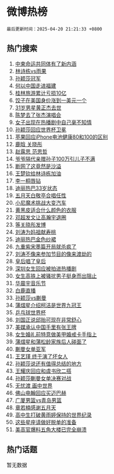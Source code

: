 # 微博热榜

`最后更新时间：2025-04-20 21:21:33 +0800`

## 热门搜索

1. [中柬命运共同体有了新内涵](https://m.weibo.cn/search?containerid=100103type%3D1%26t%3D10%26q%3D%23%E4%B8%AD%E6%9F%AC%E5%91%BD%E8%BF%90%E5%85%B1%E5%90%8C%E4%BD%93%E6%9C%89%E4%BA%86%E6%96%B0%E5%86%85%E6%B6%B5%23&stream_entry_id=51&isnewpage=1&extparam=seat%3D1%26filter_type%3Drealtimehot%26stream_entry_id%3D51%26c_type%3D51%26pos%3D0%26q%3D%2523%25E4%25B8%25AD%25E6%259F%25AC%25E5%2591%25BD%25E8%25BF%2590%25E5%2585%25B1%25E5%2590%258C%25E4%25BD%2593%25E6%259C%2589%25E4%25BA%2586%25E6%2596%25B0%25E5%2586%2585%25E6%25B6%25B5%2523%26cate%3D10103%26dgr%3D0%26display_time%3D1745155292%26pre_seqid%3D17451552920150053412)
1. [林诗栋vs雨果](https://m.weibo.cn/search?containerid=100103type%3D1%26t%3D10%26q%3D%23%E6%9E%97%E8%AF%97%E6%A0%8Bvs%E9%9B%A8%E6%9E%9C%23&stream_entry_id=31&isnewpage=1&extparam=seat%3D1%26filter_type%3Drealtimehot%26c_type%3D31%26q%3D%2523%25E6%259E%2597%25E8%25AF%2597%25E6%25A0%258Bvs%25E9%259B%25A8%25E6%259E%259C%2523%26dgr%3D0%26flag%3D1%26stream_entry_id%3D31%26band_rank%3D1%26pos%3D0%26cate%3D5001%26realpos%3D1%26lcate%3D5001%26display_time%3D1745155292%26pre_seqid%3D17451552920150053412)
1. [孙颖莎冠军](https://m.weibo.cn/search?containerid=100103type%3D1%26t%3D10%26q%3D%23%E5%AD%99%E9%A2%96%E8%8E%8E%E5%86%A0%E5%86%9B%23&stream_entry_id=31&isnewpage=1&extparam=seat%3D1%26filter_type%3Drealtimehot%26c_type%3D31%26q%3D%2523%25E5%25AD%2599%25E9%25A2%2596%25E8%258E%258E%25E5%2586%25A0%25E5%2586%259B%2523%26dgr%3D0%26flag%3D1%26stream_entry_id%3D31%26band_rank%3D2%26pos%3D1%26cate%3D5001%26realpos%3D2%26lcate%3D5001%26display_time%3D1745155292%26pre_seqid%3D17451552920150053412)
1. [何以中国走进福建](https://m.weibo.cn/search?containerid=100103type%3D1%26t%3D10%26q%3D%23%E4%BD%95%E4%BB%A5%E4%B8%AD%E5%9B%BD%E8%B5%B0%E8%BF%9B%E7%A6%8F%E5%BB%BA%23&stream_entry_id=31&isnewpage=1&extparam=seat%3D1%26filter_type%3Drealtimehot%26c_type%3D31%26q%3D%2523%25E4%25BD%2595%25E4%25BB%25A5%25E4%25B8%25AD%25E5%259B%25BD%25E8%25B5%25B0%25E8%25BF%259B%25E7%25A6%258F%25E5%25BB%25BA%2523%26dgr%3D0%26flag%3D0%26stream_entry_id%3D31%26band_rank%3D3%26pos%3D2%26cate%3D5001%26realpos%3D3%26lcate%3D5001%26display_time%3D1745155292%26pre_seqid%3D17451552920150053412)
1. [桂林旅游累计亏损10亿](https://m.weibo.cn/search?containerid=100103type%3D1%26t%3D10%26q%3D%23%E6%A1%82%E6%9E%97%E6%97%85%E6%B8%B8%E7%B4%AF%E8%AE%A1%E4%BA%8F%E6%8D%9F10%E4%BA%BF%23&stream_entry_id=31&isnewpage=1&extparam=seat%3D1%26filter_type%3Drealtimehot%26c_type%3D31%26q%3D%2523%25E6%25A1%2582%25E6%259E%2597%25E6%2597%2585%25E6%25B8%25B8%25E7%25B4%25AF%25E8%25AE%25A1%25E4%25BA%258F%25E6%258D%259F10%25E4%25BA%25BF%2523%26dgr%3D0%26flag%3D2%26stream_entry_id%3D31%26band_rank%3D4%26pos%3D3%26cate%3D5001%26realpos%3D4%26lcate%3D5001%26display_time%3D1745155292%26pre_seqid%3D17451552920150053412)
1. [饺子在美国身价涨到一美元一个](https://m.weibo.cn/search?containerid=100103type%3D1%26t%3D10%26q%3D%23%E9%A5%BA%E5%AD%90%E5%9C%A8%E7%BE%8E%E5%9B%BD%E8%BA%AB%E4%BB%B7%E6%B6%A8%E5%88%B0%E4%B8%80%E7%BE%8E%E5%85%83%E4%B8%80%E4%B8%AA%23&stream_entry_id=31&isnewpage=1&extparam=seat%3D1%26filter_type%3Drealtimehot%26c_type%3D31%26q%3D%2523%25E9%25A5%25BA%25E5%25AD%2590%25E5%259C%25A8%25E7%25BE%258E%25E5%259B%25BD%25E8%25BA%25AB%25E4%25BB%25B7%25E6%25B6%25A8%25E5%2588%25B0%25E4%25B8%2580%25E7%25BE%258E%25E5%2585%2583%25E4%25B8%2580%25E4%25B8%25AA%2523%26dgr%3D0%26flag%3D1%26stream_entry_id%3D31%26band_rank%3D5%26pos%3D4%26cate%3D5001%26realpos%3D5%26lcate%3D5001%26display_time%3D1745155292%26pre_seqid%3D17451552920150053412)
1. [31岁男星黄正杰去世](https://m.weibo.cn/search?containerid=100103type%3D1%26t%3D10%26q%3D%2331%E5%B2%81%E7%94%B7%E6%98%9F%E9%BB%84%E6%AD%A3%E6%9D%B0%E5%8E%BB%E4%B8%96%23&stream_entry_id=31&isnewpage=1&extparam=seat%3D1%26filter_type%3Drealtimehot%26c_type%3D31%26q%3D%252331%25E5%25B2%2581%25E7%2594%25B7%25E6%2598%259F%25E9%25BB%2584%25E6%25AD%25A3%25E6%259D%25B0%25E5%258E%25BB%25E4%25B8%2596%2523%26dgr%3D0%26flag%3D1%26stream_entry_id%3D31%26band_rank%3D6%26pos%3D5%26cate%3D5001%26realpos%3D6%26lcate%3D5001%26display_time%3D1745155292%26pre_seqid%3D17451552920150053412)
1. [陈梦去了张杰演唱会](https://m.weibo.cn/search?containerid=100103type%3D1%26t%3D10%26q%3D%23%E9%99%88%E6%A2%A6%E5%8E%BB%E4%BA%86%E5%BC%A0%E6%9D%B0%E6%BC%94%E5%94%B1%E4%BC%9A%23&stream_entry_id=31&isnewpage=1&extparam=seat%3D1%26filter_type%3Drealtimehot%26c_type%3D31%26q%3D%2523%25E9%2599%2588%25E6%25A2%25A6%25E5%258E%25BB%25E4%25BA%2586%25E5%25BC%25A0%25E6%259D%25B0%25E6%25BC%2594%25E5%2594%25B1%25E4%25BC%259A%2523%26dgr%3D0%26flag%3D1%26stream_entry_id%3D31%26band_rank%3D7%26pos%3D6%26cate%3D5001%26realpos%3D7%26lcate%3D5001%26display_time%3D1745155292%26pre_seqid%3D17451552920150053412)
1. [女子出现在热播剧中自己毫不知情](https://m.weibo.cn/search?containerid=100103type%3D1%26t%3D10%26q%3D%23%E5%A5%B3%E5%AD%90%E5%87%BA%E7%8E%B0%E5%9C%A8%E7%83%AD%E6%92%AD%E5%89%A7%E4%B8%AD%E8%87%AA%E5%B7%B1%E6%AF%AB%E4%B8%8D%E7%9F%A5%E6%83%85%23&stream_entry_id=31&isnewpage=1&extparam=seat%3D1%26filter_type%3Drealtimehot%26c_type%3D31%26q%3D%2523%25E5%25A5%25B3%25E5%25AD%2590%25E5%2587%25BA%25E7%258E%25B0%25E5%259C%25A8%25E7%2583%25AD%25E6%2592%25AD%25E5%2589%25A7%25E4%25B8%25AD%25E8%2587%25AA%25E5%25B7%25B1%25E6%25AF%25AB%25E4%25B8%258D%25E7%259F%25A5%25E6%2583%2585%2523%26dgr%3D0%26flag%3D0%26stream_entry_id%3D31%26band_rank%3D8%26pos%3D7%26cate%3D5001%26realpos%3D8%26lcate%3D5001%26display_time%3D1745155292%26pre_seqid%3D17451552920150053412)
1. [孙颖莎回应世界杯卫冕](https://m.weibo.cn/search?containerid=100103type%3D1%26t%3D10%26q%3D%23%E5%AD%99%E9%A2%96%E8%8E%8E%E5%9B%9E%E5%BA%94%E4%B8%96%E7%95%8C%E6%9D%AF%E5%8D%AB%E5%86%95%23&stream_entry_id=31&isnewpage=1&extparam=seat%3D1%26filter_type%3Drealtimehot%26c_type%3D31%26q%3D%2523%25E5%25AD%2599%25E9%25A2%2596%25E8%258E%258E%25E5%259B%259E%25E5%25BA%2594%25E4%25B8%2596%25E7%2595%258C%25E6%259D%25AF%25E5%258D%25AB%25E5%2586%2595%2523%26dgr%3D0%26flag%3D1%26stream_entry_id%3D31%26band_rank%3D9%26pos%3D8%26cate%3D5001%26realpos%3D9%26lcate%3D5001%26display_time%3D1745155292%26pre_seqid%3D17451552920150053412)
1. [苹果回应iPhone电池健康80和100的区别](https://m.weibo.cn/search?containerid=100103type%3D1%26t%3D10%26q%3D%23%E8%8B%B9%E6%9E%9C%E5%9B%9E%E5%BA%94iPhone%E7%94%B5%E6%B1%A0%E5%81%A5%E5%BA%B780%E5%92%8C100%E7%9A%84%E5%8C%BA%E5%88%AB%23&stream_entry_id=31&isnewpage=1&extparam=seat%3D1%26filter_type%3Drealtimehot%26c_type%3D31%26q%3D%2523%25E8%258B%25B9%25E6%259E%259C%25E5%259B%259E%25E5%25BA%2594iPhone%25E7%2594%25B5%25E6%25B1%25A0%25E5%2581%25A5%25E5%25BA%25B780%25E5%2592%258C100%25E7%259A%2584%25E5%258C%25BA%25E5%2588%25AB%2523%26dgr%3D0%26flag%3D1%26stream_entry_id%3D31%26band_rank%3D10%26pos%3D9%26cate%3D5001%26realpos%3D10%26lcate%3D5001%26display_time%3D1745155292%26pre_seqid%3D17451552920150053412)
1. [鹿晗 关晓彤](https://m.weibo.cn/search?containerid=100103type%3D1%26t%3D10%26q%3D%E9%B9%BF%E6%99%97+%E5%85%B3%E6%99%93%E5%BD%A4&stream_entry_id=31&isnewpage=1&extparam=seat%3D1%26filter_type%3Drealtimehot%26c_type%3D31%26q%3D%25E9%25B9%25BF%25E6%2599%2597%2520%25E5%2585%25B3%25E6%2599%2593%25E5%25BD%25A4%26dgr%3D0%26flag%3D4%26stream_entry_id%3D31%26band_rank%3D11%26pos%3D10%26cate%3D5001%26realpos%3D11%26lcate%3D5001%26display_time%3D1745155292%26pre_seqid%3D17451552920150053412)
1. [赵露思 范思哲](https://m.weibo.cn/search?containerid=100103type%3D1%26t%3D10%26q%3D%E8%B5%B5%E9%9C%B2%E6%80%9D+%E8%8C%83%E6%80%9D%E5%93%B2&stream_entry_id=31&isnewpage=1&extparam=seat%3D1%26filter_type%3Drealtimehot%26c_type%3D31%26q%3D%25E8%25B5%25B5%25E9%259C%25B2%25E6%2580%259D%2520%25E8%258C%2583%25E6%2580%259D%25E5%2593%25B2%26dgr%3D0%26flag%3D1%26stream_entry_id%3D31%26band_rank%3D12%26pos%3D11%26cate%3D5001%26realpos%3D12%26lcate%3D5001%26display_time%3D1745155292%26pre_seqid%3D17451552920150053412)
1. [爷爷隔代亲赠孙子100万引儿子不满](https://m.weibo.cn/search?containerid=100103type%3D1%26t%3D10%26q%3D%23%E7%88%B7%E7%88%B7%E9%9A%94%E4%BB%A3%E4%BA%B2%E8%B5%A0%E5%AD%99%E5%AD%90100%E4%B8%87%E5%BC%95%E5%84%BF%E5%AD%90%E4%B8%8D%E6%BB%A1%23&stream_entry_id=31&isnewpage=1&extparam=seat%3D1%26filter_type%3Drealtimehot%26c_type%3D31%26q%3D%2523%25E7%2588%25B7%25E7%2588%25B7%25E9%259A%2594%25E4%25BB%25A3%25E4%25BA%25B2%25E8%25B5%25A0%25E5%25AD%2599%25E5%25AD%2590100%25E4%25B8%2587%25E5%25BC%2595%25E5%2584%25BF%25E5%25AD%2590%25E4%25B8%258D%25E6%25BB%25A1%2523%26dgr%3D0%26flag%3D1%26stream_entry_id%3D31%26band_rank%3D13%26pos%3D12%26cate%3D5001%26realpos%3D13%26lcate%3D5001%26display_time%3D1745155292%26pre_seqid%3D17451552920150053412)
1. [断网了这竟然是沙溢](https://m.weibo.cn/search?containerid=100103type%3D1%26t%3D10%26q%3D%E6%96%AD%E7%BD%91%E4%BA%86%E8%BF%99%E7%AB%9F%E7%84%B6%E6%98%AF%E6%B2%99%E6%BA%A2&stream_entry_id=31&isnewpage=1&extparam=seat%3D1%26filter_type%3Drealtimehot%26c_type%3D31%26q%3D%25E6%2596%25AD%25E7%25BD%2591%25E4%25BA%2586%25E8%25BF%2599%25E7%25AB%259F%25E7%2584%25B6%25E6%2598%25AF%25E6%25B2%2599%25E6%25BA%25A2%26dgr%3D0%26flag%3D2%26stream_entry_id%3D31%26band_rank%3D14%26pos%3D13%26cate%3D5001%26realpos%3D14%26lcate%3D5001%26display_time%3D1745155292%26pre_seqid%3D17451552920150053412)
1. [王楚钦给林诗栋加油](https://m.weibo.cn/search?containerid=100103type%3D1%26t%3D10%26q%3D%23%E7%8E%8B%E6%A5%9A%E9%92%A6%E7%BB%99%E6%9E%97%E8%AF%97%E6%A0%8B%E5%8A%A0%E6%B2%B9%23&stream_entry_id=31&isnewpage=1&extparam=seat%3D1%26filter_type%3Drealtimehot%26c_type%3D31%26q%3D%2523%25E7%258E%258B%25E6%25A5%259A%25E9%2592%25A6%25E7%25BB%2599%25E6%259E%2597%25E8%25AF%2597%25E6%25A0%258B%25E5%258A%25A0%25E6%25B2%25B9%2523%26dgr%3D0%26flag%3D1%26stream_entry_id%3D31%26band_rank%3D15%26pos%3D14%26cate%3D5001%26realpos%3D15%26lcate%3D5001%26display_time%3D1745155292%26pre_seqid%3D17451552920150053412)
1. [李一桐唇钻](https://m.weibo.cn/search?containerid=100103type%3D1%26t%3D10%26q%3D%23%E6%9D%8E%E4%B8%80%E6%A1%90%E5%94%87%E9%92%BB%23&stream_entry_id=31&isnewpage=1&extparam=seat%3D1%26filter_type%3Drealtimehot%26c_type%3D31%26q%3D%2523%25E6%259D%258E%25E4%25B8%2580%25E6%25A1%2590%25E5%2594%2587%25E9%2592%25BB%2523%26dgr%3D0%26flag%3D1%26stream_entry_id%3D31%26band_rank%3D16%26pos%3D15%26cate%3D5001%26realpos%3D16%26lcate%3D5001%26display_time%3D1745155292%26pre_seqid%3D17451552920150053412)
1. [迪丽热巴33岁状态](https://m.weibo.cn/search?containerid=100103type%3D1%26t%3D10%26q%3D%23%E8%BF%AA%E4%B8%BD%E7%83%AD%E5%B7%B433%E5%B2%81%E7%8A%B6%E6%80%81%23&stream_entry_id=31&isnewpage=1&extparam=seat%3D1%26filter_type%3Drealtimehot%26c_type%3D31%26q%3D%2523%25E8%25BF%25AA%25E4%25B8%25BD%25E7%2583%25AD%25E5%25B7%25B433%25E5%25B2%2581%25E7%258A%25B6%25E6%2580%2581%2523%26dgr%3D0%26flag%3D1%26stream_entry_id%3D31%26band_rank%3D17%26pos%3D16%26cate%3D5001%26realpos%3D17%26lcate%3D5001%26display_time%3D1745155292%26pre_seqid%3D17451552920150053412)
1. [五月天白敬亭合唱任性](https://m.weibo.cn/search?containerid=100103type%3D1%26t%3D10%26q%3D%E4%BA%94%E6%9C%88%E5%A4%A9%E7%99%BD%E6%95%AC%E4%BA%AD%E5%90%88%E5%94%B1%E4%BB%BB%E6%80%A7&stream_entry_id=31&isnewpage=1&extparam=seat%3D1%26filter_type%3Drealtimehot%26c_type%3D31%26q%3D%25E4%25BA%2594%25E6%259C%2588%25E5%25A4%25A9%25E7%2599%25BD%25E6%2595%25AC%25E4%25BA%25AD%25E5%2590%2588%25E5%2594%25B1%25E4%25BB%25BB%25E6%2580%25A7%26dgr%3D0%26flag%3D1%26stream_entry_id%3D31%26band_rank%3D18%26pos%3D17%26cate%3D5001%26realpos%3D18%26lcate%3D5001%26display_time%3D1745155292%26pre_seqid%3D17451552920150053412)
1. [小尼魔术挑战大变汽车](https://m.weibo.cn/search?containerid=100103type%3D1%26t%3D10%26q%3D%23%E5%B0%8F%E5%B0%BC%E9%AD%94%E6%9C%AF%E6%8C%91%E6%88%98%E5%A4%A7%E5%8F%98%E6%B1%BD%E8%BD%A6%23&stream_entry_id=31&isnewpage=1&extparam=seat%3D1%26filter_type%3Drealtimehot%26c_type%3D31%26q%3D%2523%25E5%25B0%258F%25E5%25B0%25BC%25E9%25AD%2594%25E6%259C%25AF%25E6%258C%2591%25E6%2588%2598%25E5%25A4%25A7%25E5%258F%2598%25E6%25B1%25BD%25E8%25BD%25A6%2523%26dgr%3D0%26flag%3D1%26stream_entry_id%3D31%26band_rank%3D19%26pos%3D18%26cate%3D5001%26realpos%3D19%26lcate%3D5001%26display_time%3D1745155292%26pre_seqid%3D17451552920150053412)
1. [黄黑皮适合什么颜色的衣服](https://m.weibo.cn/search?containerid=100103type%3D1%26t%3D10%26q%3D%E9%BB%84%E9%BB%91%E7%9A%AE%E9%80%82%E5%90%88%E4%BB%80%E4%B9%88%E9%A2%9C%E8%89%B2%E7%9A%84%E8%A1%A3%E6%9C%8D&stream_entry_id=31&isnewpage=1&extparam=seat%3D1%26filter_type%3Drealtimehot%26c_type%3D31%26q%3D%25E9%25BB%2584%25E9%25BB%2591%25E7%259A%25AE%25E9%2580%2582%25E5%2590%2588%25E4%25BB%2580%25E4%25B9%2588%25E9%25A2%259C%25E8%2589%25B2%25E7%259A%2584%25E8%25A1%25A3%25E6%259C%258D%26dgr%3D0%26flag%3D1%26stream_entry_id%3D31%26band_rank%3D20%26pos%3D19%26cate%3D5001%26is_ai_ask%3D1%26realpos%3D20%26lcate%3D5001%26display_time%3D1745155292%26pre_seqid%3D17451552920150053412)
1. [邓超发文让高瀚宇退圈](https://m.weibo.cn/search?containerid=100103type%3D1%26t%3D10%26q%3D%23%E9%82%93%E8%B6%85%E5%8F%91%E6%96%87%E8%AE%A9%E9%AB%98%E7%80%9A%E5%AE%87%E9%80%80%E5%9C%88%23&stream_entry_id=31&isnewpage=1&extparam=seat%3D1%26filter_type%3Drealtimehot%26c_type%3D31%26q%3D%2523%25E9%2582%2593%25E8%25B6%2585%25E5%258F%2591%25E6%2596%2587%25E8%25AE%25A9%25E9%25AB%2598%25E7%2580%259A%25E5%25AE%2587%25E9%2580%2580%25E5%259C%2588%2523%26dgr%3D0%26flag%3D2%26stream_entry_id%3D31%26band_rank%3D21%26pos%3D20%26cate%3D5001%26realpos%3D21%26lcate%3D5001%26display_time%3D1745155292%26pre_seqid%3D17451552920150053412)
1. [等关晓彤发博](https://m.weibo.cn/search?containerid=100103type%3D1%26t%3D10%26q%3D%23%E7%AD%89%E5%85%B3%E6%99%93%E5%BD%A4%E5%8F%91%E5%8D%9A%23&stream_entry_id=31&isnewpage=1&extparam=seat%3D1%26filter_type%3Drealtimehot%26c_type%3D31%26q%3D%2523%25E7%25AD%2589%25E5%2585%25B3%25E6%2599%2593%25E5%25BD%25A4%25E5%258F%2591%25E5%258D%259A%2523%26dgr%3D0%26flag%3D0%26stream_entry_id%3D31%26band_rank%3D22%26pos%3D21%26cate%3D5001%26realpos%3D22%26lcate%3D5001%26display_time%3D1745155292%26pre_seqid%3D17451552920150053412)
1. [刘涛为妈祖献寿桃](https://m.weibo.cn/search?containerid=100103type%3D1%26t%3D10%26q%3D%23%E5%88%98%E6%B6%9B%E4%B8%BA%E5%A6%88%E7%A5%96%E7%8C%AE%E5%AF%BF%E6%A1%83%23&stream_entry_id=31&isnewpage=1&extparam=seat%3D1%26filter_type%3Drealtimehot%26c_type%3D31%26q%3D%2523%25E5%2588%2598%25E6%25B6%259B%25E4%25B8%25BA%25E5%25A6%2588%25E7%25A5%2596%25E7%258C%25AE%25E5%25AF%25BF%25E6%25A1%2583%2523%26dgr%3D0%26flag%3D0%26stream_entry_id%3D31%26band_rank%3D23%26pos%3D22%26cate%3D5001%26realpos%3D23%26lcate%3D5001%26display_time%3D1745155292%26pre_seqid%3D17451552920150053412)
1. [迪丽热巴金色纱裙](https://m.weibo.cn/search?containerid=100103type%3D1%26t%3D10%26q%3D%23%E8%BF%AA%E4%B8%BD%E7%83%AD%E5%B7%B4%E9%87%91%E8%89%B2%E7%BA%B1%E8%A3%99%23&stream_entry_id=31&isnewpage=1&extparam=seat%3D1%26filter_type%3Drealtimehot%26c_type%3D31%26q%3D%2523%25E8%25BF%25AA%25E4%25B8%25BD%25E7%2583%25AD%25E5%25B7%25B4%25E9%2587%2591%25E8%2589%25B2%25E7%25BA%25B1%25E8%25A3%2599%2523%26dgr%3D0%26flag%3D0%26stream_entry_id%3D31%26band_rank%3D24%26pos%3D23%26cate%3D5001%26realpos%3D24%26lcate%3D5001%26display_time%3D1745155292%26pre_seqid%3D17451552920150053412)
1. [九重紫宋墨篇开局就杀疯了](https://m.weibo.cn/search?containerid=100103type%3D1%26t%3D10%26q%3D%E4%B9%9D%E9%87%8D%E7%B4%AB%E5%AE%8B%E5%A2%A8%E7%AF%87%E5%BC%80%E5%B1%80%E5%B0%B1%E6%9D%80%E7%96%AF%E4%BA%86&stream_entry_id=31&isnewpage=1&extparam=seat%3D1%26filter_type%3Drealtimehot%26c_type%3D31%26q%3D%25E4%25B9%259D%25E9%2587%258D%25E7%25B4%25AB%25E5%25AE%258B%25E5%25A2%25A8%25E7%25AF%2587%25E5%25BC%2580%25E5%25B1%2580%25E5%25B0%25B1%25E6%259D%2580%25E7%2596%25AF%25E4%25BA%2586%26dgr%3D0%26flag%3D1%26stream_entry_id%3D31%26band_rank%3D25%26pos%3D24%26cate%3D5001%26realpos%3D25%26lcate%3D5001%26display_time%3D1745155292%26pre_seqid%3D17451552920150053412)
1. [刘涛不像来参加节目的像来渡劫的](https://m.weibo.cn/search?containerid=100103type%3D1%26t%3D10%26q%3D%E5%88%98%E6%B6%9B%E4%B8%8D%E5%83%8F%E6%9D%A5%E5%8F%82%E5%8A%A0%E8%8A%82%E7%9B%AE%E7%9A%84%E5%83%8F%E6%9D%A5%E6%B8%A1%E5%8A%AB%E7%9A%84&stream_entry_id=31&isnewpage=1&extparam=seat%3D1%26filter_type%3Drealtimehot%26c_type%3D31%26q%3D%25E5%2588%2598%25E6%25B6%259B%25E4%25B8%258D%25E5%2583%258F%25E6%259D%25A5%25E5%258F%2582%25E5%258A%25A0%25E8%258A%2582%25E7%259B%25AE%25E7%259A%2584%25E5%2583%258F%25E6%259D%25A5%25E6%25B8%25A1%25E5%258A%25AB%25E7%259A%2584%26dgr%3D0%26flag%3D1%26stream_entry_id%3D31%26band_rank%3D26%26pos%3D25%26cate%3D5001%26realpos%3D26%26lcate%3D5001%26display_time%3D1745155292%26pre_seqid%3D17451552920150053412)
1. [皇后唱了皇后](https://m.weibo.cn/search?containerid=100103type%3D1%26t%3D10%26q%3D%E7%9A%87%E5%90%8E%E5%94%B1%E4%BA%86%E7%9A%87%E5%90%8E&stream_entry_id=31&isnewpage=1&extparam=seat%3D1%26filter_type%3Drealtimehot%26c_type%3D31%26q%3D%25E7%259A%2587%25E5%2590%258E%25E5%2594%25B1%25E4%25BA%2586%25E7%259A%2587%25E5%2590%258E%26dgr%3D0%26flag%3D1%26stream_entry_id%3D31%26band_rank%3D27%26pos%3D26%26cate%3D5001%26realpos%3D27%26lcate%3D5001%26display_time%3D1745155292%26pre_seqid%3D17451552920150053412)
1. [深圳女生回应被拍进热播剧](https://m.weibo.cn/search?containerid=100103type%3D1%26t%3D10%26q%3D%23%E6%B7%B1%E5%9C%B3%E5%A5%B3%E7%94%9F%E5%9B%9E%E5%BA%94%E8%A2%AB%E6%8B%8D%E8%BF%9B%E7%83%AD%E6%92%AD%E5%89%A7%23&stream_entry_id=31&isnewpage=1&extparam=seat%3D1%26filter_type%3Drealtimehot%26c_type%3D31%26q%3D%2523%25E6%25B7%25B1%25E5%259C%25B3%25E5%25A5%25B3%25E7%2594%259F%25E5%259B%259E%25E5%25BA%2594%25E8%25A2%25AB%25E6%258B%258D%25E8%25BF%259B%25E7%2583%25AD%25E6%2592%25AD%25E5%2589%25A7%2523%26dgr%3D0%26flag%3D1%26stream_entry_id%3D31%26band_rank%3D28%26pos%3D27%26cate%3D5001%26realpos%3D28%26lcate%3D5001%26display_time%3D1745155292%26pre_seqid%3D17451552920150053412)
1. [女生高铁上被骚扰男子挺身而出阻止](https://m.weibo.cn/search?containerid=100103type%3D1%26t%3D10%26q%3D%23%E5%A5%B3%E7%94%9F%E9%AB%98%E9%93%81%E4%B8%8A%E8%A2%AB%E9%AA%9A%E6%89%B0%E7%94%B7%E5%AD%90%E6%8C%BA%E8%BA%AB%E8%80%8C%E5%87%BA%E9%98%BB%E6%AD%A2%23&stream_entry_id=31&isnewpage=1&extparam=seat%3D1%26filter_type%3Drealtimehot%26c_type%3D31%26q%3D%2523%25E5%25A5%25B3%25E7%2594%259F%25E9%25AB%2598%25E9%2593%2581%25E4%25B8%258A%25E8%25A2%25AB%25E9%25AA%259A%25E6%2589%25B0%25E7%2594%25B7%25E5%25AD%2590%25E6%258C%25BA%25E8%25BA%25AB%25E8%2580%258C%25E5%2587%25BA%25E9%2598%25BB%25E6%25AD%25A2%2523%26dgr%3D0%26flag%3D1%26stream_entry_id%3D31%26band_rank%3D29%26pos%3D28%26cate%3D5001%26realpos%3D29%26lcate%3D5001%26display_time%3D1745155292%26pre_seqid%3D17451552920150053412)
1. [华晨宇音乐节](https://m.weibo.cn/search?containerid=100103type%3D1%26t%3D10%26q%3D%E5%8D%8E%E6%99%A8%E5%AE%87%E9%9F%B3%E4%B9%90%E8%8A%82&stream_entry_id=31&isnewpage=1&extparam=seat%3D1%26filter_type%3Drealtimehot%26c_type%3D31%26q%3D%25E5%258D%258E%25E6%2599%25A8%25E5%25AE%2587%25E9%259F%25B3%25E4%25B9%2590%25E8%258A%2582%26dgr%3D0%26flag%3D1%26stream_entry_id%3D31%26band_rank%3D30%26pos%3D29%26cate%3D5001%26realpos%3D30%26lcate%3D5001%26display_time%3D1745155292%26pre_seqid%3D17451552920150053412)
1. [白鹿直播](https://m.weibo.cn/search?containerid=100103type%3D1%26t%3D10%26q%3D%E7%99%BD%E9%B9%BF%E7%9B%B4%E6%92%AD&stream_entry_id=31&isnewpage=1&extparam=seat%3D1%26filter_type%3Drealtimehot%26c_type%3D31%26q%3D%25E7%2599%25BD%25E9%25B9%25BF%25E7%259B%25B4%25E6%2592%25AD%26dgr%3D0%26flag%3D1%26stream_entry_id%3D31%26band_rank%3D31%26pos%3D30%26cate%3D5001%26realpos%3D31%26lcate%3D5001%26display_time%3D1745155292%26pre_seqid%3D17451552920150053412)
1. [孙颖莎vs蒯曼](https://m.weibo.cn/search?containerid=100103type%3D1%26t%3D10%26q%3D%23%E5%AD%99%E9%A2%96%E8%8E%8Evs%E8%92%AF%E6%9B%BC%23&stream_entry_id=31&isnewpage=1&extparam=seat%3D1%26filter_type%3Drealtimehot%26c_type%3D31%26q%3D%2523%25E5%25AD%2599%25E9%25A2%2596%25E8%258E%258Evs%25E8%2592%25AF%25E6%259B%25BC%2523%26dgr%3D0%26flag%3D0%26stream_entry_id%3D31%26band_rank%3D32%26pos%3D31%26cate%3D5001%26realpos%3D32%26lcate%3D5001%26display_time%3D1745155292%26pre_seqid%3D17451552920150053412)
1. [蒲熠星介绍柯洁是世界九冠王](https://m.weibo.cn/search?containerid=100103type%3D1%26t%3D10%26q%3D%E8%92%B2%E7%86%A0%E6%98%9F%E4%BB%8B%E7%BB%8D%E6%9F%AF%E6%B4%81%E6%98%AF%E4%B8%96%E7%95%8C%E4%B9%9D%E5%86%A0%E7%8E%8B&stream_entry_id=31&isnewpage=1&extparam=seat%3D1%26filter_type%3Drealtimehot%26c_type%3D31%26q%3D%25E8%2592%25B2%25E7%2586%25A0%25E6%2598%259F%25E4%25BB%258B%25E7%25BB%258D%25E6%259F%25AF%25E6%25B4%2581%25E6%2598%25AF%25E4%25B8%2596%25E7%2595%258C%25E4%25B9%259D%25E5%2586%25A0%25E7%258E%258B%26dgr%3D0%26flag%3D1%26stream_entry_id%3D31%26band_rank%3D33%26pos%3D32%26cate%3D5001%26realpos%3D33%26lcate%3D5001%26display_time%3D1745155292%26pre_seqid%3D17451552920150053412)
1. [乒乓球世界杯](https://m.weibo.cn/search?containerid=100103type%3D1%26t%3D10%26q%3D%E4%B9%92%E4%B9%93%E7%90%83%E4%B8%96%E7%95%8C%E6%9D%AF&stream_entry_id=31&isnewpage=1&extparam=seat%3D1%26filter_type%3Drealtimehot%26c_type%3D31%26q%3D%25E4%25B9%2592%25E4%25B9%2593%25E7%2590%2583%25E4%25B8%2596%25E7%2595%258C%25E6%259D%25AF%26dgr%3D0%26flag%3D1%26stream_entry_id%3D31%26band_rank%3D34%26pos%3D33%26cate%3D5001%26realpos%3D34%26lcate%3D5001%26display_time%3D1745155292%26pre_seqid%3D17451552920150053412)
1. [刘国正说邱贻可现在非常舒心](https://m.weibo.cn/search?containerid=100103type%3D1%26t%3D10%26q%3D%23%E5%88%98%E5%9B%BD%E6%AD%A3%E8%AF%B4%E9%82%B1%E8%B4%BB%E5%8F%AF%E7%8E%B0%E5%9C%A8%E9%9D%9E%E5%B8%B8%E8%88%92%E5%BF%83%23&stream_entry_id=31&isnewpage=1&extparam=seat%3D1%26filter_type%3Drealtimehot%26c_type%3D31%26q%3D%2523%25E5%2588%2598%25E5%259B%25BD%25E6%25AD%25A3%25E8%25AF%25B4%25E9%2582%25B1%25E8%25B4%25BB%25E5%258F%25AF%25E7%258E%25B0%25E5%259C%25A8%25E9%259D%259E%25E5%25B8%25B8%25E8%2588%2592%25E5%25BF%2583%2523%26dgr%3D0%26flag%3D1%26stream_entry_id%3D31%26band_rank%3D35%26pos%3D34%26cate%3D5001%26realpos%3D35%26lcate%3D5001%26display_time%3D1745155292%26pre_seqid%3D17451552920150053412)
1. [美媒承认中国手里有张王牌](https://m.weibo.cn/search?containerid=100103type%3D1%26t%3D10%26q%3D%23%E7%BE%8E%E5%AA%92%E6%89%BF%E8%AE%A4%E4%B8%AD%E5%9B%BD%E6%89%8B%E9%87%8C%E6%9C%89%E5%BC%A0%E7%8E%8B%E7%89%8C%23&stream_entry_id=31&isnewpage=1&extparam=seat%3D1%26filter_type%3Drealtimehot%26c_type%3D31%26q%3D%2523%25E7%25BE%258E%25E5%25AA%2592%25E6%2589%25BF%25E8%25AE%25A4%25E4%25B8%25AD%25E5%259B%25BD%25E6%2589%258B%25E9%2587%258C%25E6%259C%2589%25E5%25BC%25A0%25E7%258E%258B%25E7%2589%258C%2523%26dgr%3D0%26flag%3D0%26stream_entry_id%3D31%26band_rank%3D36%26pos%3D35%26cate%3D5001%26realpos%3D36%26lcate%3D5001%26display_time%3D1745155292%26pre_seqid%3D17451552920150053412)
1. [女生婚礼前特意做美甲婚戒卡手指上](https://m.weibo.cn/search?containerid=100103type%3D1%26t%3D10%26q%3D%23%E5%A5%B3%E7%94%9F%E5%A9%9A%E7%A4%BC%E5%89%8D%E7%89%B9%E6%84%8F%E5%81%9A%E7%BE%8E%E7%94%B2%E5%A9%9A%E6%88%92%E5%8D%A1%E6%89%8B%E6%8C%87%E4%B8%8A%23&stream_entry_id=31&isnewpage=1&extparam=seat%3D1%26filter_type%3Drealtimehot%26c_type%3D31%26q%3D%2523%25E5%25A5%25B3%25E7%2594%259F%25E5%25A9%259A%25E7%25A4%25BC%25E5%2589%258D%25E7%2589%25B9%25E6%2584%258F%25E5%2581%259A%25E7%25BE%258E%25E7%2594%25B2%25E5%25A9%259A%25E6%2588%2592%25E5%258D%25A1%25E6%2589%258B%25E6%258C%2587%25E4%25B8%258A%2523%26dgr%3D0%26flag%3D0%26stream_entry_id%3D31%26band_rank%3D37%26pos%3D36%26cate%3D5001%26realpos%3D37%26lcate%3D5001%26display_time%3D1745155292%26pre_seqid%3D17451552920150053412)
1. [蒲熠星和蒲松龄家族后人碰面了](https://m.weibo.cn/search?containerid=100103type%3D1%26t%3D10%26q%3D%23%E8%92%B2%E7%86%A0%E6%98%9F%E5%92%8C%E8%92%B2%E6%9D%BE%E9%BE%84%E5%AE%B6%E6%97%8F%E5%90%8E%E4%BA%BA%E7%A2%B0%E9%9D%A2%E4%BA%86%23&stream_entry_id=31&isnewpage=1&extparam=seat%3D1%26filter_type%3Drealtimehot%26c_type%3D31%26q%3D%2523%25E8%2592%25B2%25E7%2586%25A0%25E6%2598%259F%25E5%2592%258C%25E8%2592%25B2%25E6%259D%25BE%25E9%25BE%2584%25E5%25AE%25B6%25E6%2597%258F%25E5%2590%258E%25E4%25BA%25BA%25E7%25A2%25B0%25E9%259D%25A2%25E4%25BA%2586%2523%26dgr%3D0%26flag%3D1%26stream_entry_id%3D31%26band_rank%3D38%26pos%3D37%26cate%3D5001%26realpos%3D38%26lcate%3D5001%26display_time%3D1745155292%26pre_seqid%3D17451552920150053412)
1. [蒯曼女单亚军](https://m.weibo.cn/search?containerid=100103type%3D1%26t%3D10%26q%3D%23%E8%92%AF%E6%9B%BC%E5%A5%B3%E5%8D%95%E4%BA%9A%E5%86%9B%23&stream_entry_id=31&isnewpage=1&extparam=seat%3D1%26filter_type%3Drealtimehot%26c_type%3D31%26q%3D%2523%25E8%2592%25AF%25E6%259B%25BC%25E5%25A5%25B3%25E5%258D%2595%25E4%25BA%259A%25E5%2586%259B%2523%26dgr%3D0%26flag%3D1%26stream_entry_id%3D31%26band_rank%3D39%26pos%3D38%26cate%3D5001%26realpos%3D39%26lcate%3D5001%26display_time%3D1745155292%26pre_seqid%3D17451552920150053412)
1. [王艺瑾 终于演了坏女人](https://m.weibo.cn/search?containerid=100103type%3D1%26t%3D10%26q%3D%E7%8E%8B%E8%89%BA%E7%91%BE+%E7%BB%88%E4%BA%8E%E6%BC%94%E4%BA%86%E5%9D%8F%E5%A5%B3%E4%BA%BA&stream_entry_id=31&isnewpage=1&extparam=seat%3D1%26filter_type%3Drealtimehot%26c_type%3D31%26q%3D%25E7%258E%258B%25E8%2589%25BA%25E7%2591%25BE%2520%25E7%25BB%2588%25E4%25BA%258E%25E6%25BC%2594%25E4%25BA%2586%25E5%259D%258F%25E5%25A5%25B3%25E4%25BA%25BA%26dgr%3D0%26flag%3D1%26stream_entry_id%3D31%26band_rank%3D40%26pos%3D39%26cate%3D5001%26realpos%3D40%26lcate%3D5001%26display_time%3D1745155292%26pre_seqid%3D17451552920150053412)
1. [孙颖莎说还有值得总结的地方](https://m.weibo.cn/search?containerid=100103type%3D1%26t%3D10%26q%3D%23%E5%AD%99%E9%A2%96%E8%8E%8E%E8%AF%B4%E8%BF%98%E6%9C%89%E5%80%BC%E5%BE%97%E6%80%BB%E7%BB%93%E7%9A%84%E5%9C%B0%E6%96%B9%23&stream_entry_id=31&isnewpage=1&extparam=seat%3D1%26filter_type%3Drealtimehot%26c_type%3D31%26q%3D%2523%25E5%25AD%2599%25E9%25A2%2596%25E8%258E%258E%25E8%25AF%25B4%25E8%25BF%2598%25E6%259C%2589%25E5%2580%25BC%25E5%25BE%2597%25E6%2580%25BB%25E7%25BB%2593%25E7%259A%2584%25E5%259C%25B0%25E6%2596%25B9%2523%26dgr%3D0%26flag%3D1%26stream_entry_id%3D31%26band_rank%3D41%26pos%3D40%26cate%3D5001%26realpos%3D41%26lcate%3D5001%26display_time%3D1745155292%26pre_seqid%3D17451552920150053412)
1. [王耀庆回应和虞书欣二搭](https://m.weibo.cn/search?containerid=100103type%3D1%26t%3D10%26q%3D%23%E7%8E%8B%E8%80%80%E5%BA%86%E5%9B%9E%E5%BA%94%E5%92%8C%E8%99%9E%E4%B9%A6%E6%AC%A3%E4%BA%8C%E6%90%AD%23&stream_entry_id=31&isnewpage=1&extparam=seat%3D1%26filter_type%3Drealtimehot%26c_type%3D31%26q%3D%2523%25E7%258E%258B%25E8%2580%2580%25E5%25BA%2586%25E5%259B%259E%25E5%25BA%2594%25E5%2592%258C%25E8%2599%259E%25E4%25B9%25A6%25E6%25AC%25A3%25E4%25BA%258C%25E6%2590%25AD%2523%26dgr%3D0%26flag%3D1%26stream_entry_id%3D31%26band_rank%3D42%26pos%3D41%26cate%3D5001%26realpos%3D42%26lcate%3D5001%26display_time%3D1745155292%26pre_seqid%3D17451552920150053412)
1. [孙颖莎蒯曼女单决赛对战](https://m.weibo.cn/search?containerid=100103type%3D1%26t%3D10%26q%3D%23%E5%AD%99%E9%A2%96%E8%8E%8E%E8%92%AF%E6%9B%BC%E5%A5%B3%E5%8D%95%E5%86%B3%E8%B5%9B%E5%AF%B9%E6%88%98%23&stream_entry_id=31&isnewpage=1&extparam=seat%3D1%26filter_type%3Drealtimehot%26c_type%3D31%26q%3D%2523%25E5%25AD%2599%25E9%25A2%2596%25E8%258E%258E%25E8%2592%25AF%25E6%259B%25BC%25E5%25A5%25B3%25E5%258D%2595%25E5%2586%25B3%25E8%25B5%259B%25E5%25AF%25B9%25E6%2588%2598%2523%26dgr%3D0%26flag%3D0%26stream_entry_id%3D31%26band_rank%3D43%26pos%3D42%26cate%3D5001%26realpos%3D43%26lcate%3D5001%26display_time%3D1745155292%26pre_seqid%3D17451552920150053412)
1. [无忧渡 画中世界](https://m.weibo.cn/search?containerid=100103type%3D1%26t%3D10%26q%3D%E6%97%A0%E5%BF%A7%E6%B8%A1+%E7%94%BB%E4%B8%AD%E4%B8%96%E7%95%8C&stream_entry_id=31&isnewpage=1&extparam=seat%3D1%26filter_type%3Drealtimehot%26c_type%3D31%26q%3D%25E6%2597%25A0%25E5%25BF%25A7%25E6%25B8%25A1%2520%25E7%2594%25BB%25E4%25B8%25AD%25E4%25B8%2596%25E7%2595%258C%26dgr%3D0%26flag%3D1%26stream_entry_id%3D31%26band_rank%3D44%26pos%3D43%26cate%3D5001%26realpos%3D44%26lcate%3D5001%26display_time%3D1745155292%26pre_seqid%3D17451552920150053412)
1. [佛山电翰回应买迈巴赫](https://m.weibo.cn/search?containerid=100103type%3D1%26t%3D10%26q%3D%23%E4%BD%9B%E5%B1%B1%E7%94%B5%E7%BF%B0%E5%9B%9E%E5%BA%94%E4%B9%B0%E8%BF%88%E5%B7%B4%E8%B5%AB%23&stream_entry_id=31&isnewpage=1&extparam=seat%3D1%26filter_type%3Drealtimehot%26c_type%3D31%26q%3D%2523%25E4%25BD%259B%25E5%25B1%25B1%25E7%2594%25B5%25E7%25BF%25B0%25E5%259B%259E%25E5%25BA%2594%25E4%25B9%25B0%25E8%25BF%2588%25E5%25B7%25B4%25E8%25B5%25AB%2523%26dgr%3D0%26flag%3D1%26stream_entry_id%3D31%26band_rank%3D45%26pos%3D44%26cate%3D5001%26realpos%3D45%26lcate%3D5001%26display_time%3D1745155292%26pre_seqid%3D17451552920150053412)
1. [广厦男篮vs青岛男篮](https://m.weibo.cn/search?containerid=100103type%3D1%26t%3D10%26q%3D%23%E5%B9%BF%E5%8E%A6%E7%94%B7%E7%AF%AEvs%E9%9D%92%E5%B2%9B%E7%94%B7%E7%AF%AE%23&stream_entry_id=31&isnewpage=1&extparam=seat%3D1%26filter_type%3Drealtimehot%26c_type%3D31%26q%3D%2523%25E5%25B9%25BF%25E5%258E%25A6%25E7%2594%25B7%25E7%25AF%25AEvs%25E9%259D%2592%25E5%25B2%259B%25E7%2594%25B7%25E7%25AF%25AE%2523%26dgr%3D0%26flag%3D1%26stream_entry_id%3D31%26band_rank%3D46%26pos%3D45%26cate%3D5001%26realpos%3D46%26lcate%3D5001%26display_time%3D1745155292%26pre_seqid%3D17451552920150053412)
1. [章若楠感谢五月天](https://m.weibo.cn/search?containerid=100103type%3D1%26t%3D10%26q%3D%23%E7%AB%A0%E8%8B%A5%E6%A5%A0%E6%84%9F%E8%B0%A2%E4%BA%94%E6%9C%88%E5%A4%A9%23&stream_entry_id=31&isnewpage=1&extparam=seat%3D1%26filter_type%3Drealtimehot%26c_type%3D31%26q%3D%2523%25E7%25AB%25A0%25E8%258B%25A5%25E6%25A5%25A0%25E6%2584%259F%25E8%25B0%25A2%25E4%25BA%2594%25E6%259C%2588%25E5%25A4%25A9%2523%26dgr%3D0%26flag%3D1%26stream_entry_id%3D31%26band_rank%3D47%26pos%3D46%26cate%3D5001%26realpos%3D47%26lcate%3D5001%26display_time%3D1745155292%26pre_seqid%3D17451552920150053412)
1. [高中生打破黄雨婷保持的世界纪录](https://m.weibo.cn/search?containerid=100103type%3D1%26t%3D10%26q%3D%23%E9%AB%98%E4%B8%AD%E7%94%9F%E6%89%93%E7%A0%B4%E9%BB%84%E9%9B%A8%E5%A9%B7%E4%BF%9D%E6%8C%81%E7%9A%84%E4%B8%96%E7%95%8C%E7%BA%AA%E5%BD%95%23&stream_entry_id=31&isnewpage=1&extparam=seat%3D1%26filter_type%3Drealtimehot%26c_type%3D31%26q%3D%2523%25E9%25AB%2598%25E4%25B8%25AD%25E7%2594%259F%25E6%2589%2593%25E7%25A0%25B4%25E9%25BB%2584%25E9%259B%25A8%25E5%25A9%25B7%25E4%25BF%259D%25E6%258C%2581%25E7%259A%2584%25E4%25B8%2596%25E7%2595%258C%25E7%25BA%25AA%25E5%25BD%2595%2523%26dgr%3D0%26flag%3D0%26stream_entry_id%3D31%26band_rank%3D48%26pos%3D47%26cate%3D5001%26realpos%3D48%26lcate%3D5001%26display_time%3D1745155292%26pre_seqid%3D17451552920150053412)
1. [这些星座请做好脱单的准备](https://m.weibo.cn/search?containerid=100103type%3D1%26t%3D10%26q%3D%23%E8%BF%99%E4%BA%9B%E6%98%9F%E5%BA%A7%E8%AF%B7%E5%81%9A%E5%A5%BD%E8%84%B1%E5%8D%95%E7%9A%84%E5%87%86%E5%A4%87%23&stream_entry_id=31&isnewpage=1&extparam=seat%3D1%26filter_type%3Drealtimehot%26c_type%3D31%26q%3D%2523%25E8%25BF%2599%25E4%25BA%259B%25E6%2598%259F%25E5%25BA%25A7%25E8%25AF%25B7%25E5%2581%259A%25E5%25A5%25BD%25E8%2584%25B1%25E5%258D%2595%25E7%259A%2584%25E5%2587%2586%25E5%25A4%2587%2523%26dgr%3D0%26flag%3D1%26stream_entry_id%3D31%26band_rank%3D49%26pos%3D48%26cate%3D5001%26realpos%3D49%26lcate%3D5001%26display_time%3D1745155292%26pre_seqid%3D17451552920150053412)
1. [美高官爆料五角大楼已完全崩溃](https://m.weibo.cn/search?containerid=100103type%3D1%26t%3D10%26q%3D%23%E7%BE%8E%E9%AB%98%E5%AE%98%E7%88%86%E6%96%99%E4%BA%94%E8%A7%92%E5%A4%A7%E6%A5%BC%E5%B7%B2%E5%AE%8C%E5%85%A8%E5%B4%A9%E6%BA%83%23&stream_entry_id=31&isnewpage=1&extparam=seat%3D1%26filter_type%3Drealtimehot%26c_type%3D31%26q%3D%2523%25E7%25BE%258E%25E9%25AB%2598%25E5%25AE%2598%25E7%2588%2586%25E6%2596%2599%25E4%25BA%2594%25E8%25A7%2592%25E5%25A4%25A7%25E6%25A5%25BC%25E5%25B7%25B2%25E5%25AE%258C%25E5%2585%25A8%25E5%25B4%25A9%25E6%25BA%2583%2523%26dgr%3D0%26flag%3D0%26stream_entry_id%3D31%26band_rank%3D50%26pos%3D49%26cate%3D5001%26realpos%3D50%26lcate%3D5001%26display_time%3D1745155292%26pre_seqid%3D17451552920150053412)

## 热门话题

暂无数据
